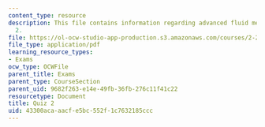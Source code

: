 ```yaml
---
content_type: resource
description: This file contains information regarding advanced fluid mechanics, quiz
  2.
file: https://ol-ocw-studio-app-production.s3.amazonaws.com/courses/2-25-advanced-fluid-mechanics-fall-2013/43300acaaacfe5bc552f1c7632185ccc_MIT2_25F13_Quiz2.pdf
file_type: application/pdf
learning_resource_types:
- Exams
ocw_type: OCWFile
parent_title: Exams
parent_type: CourseSection
parent_uid: 9682f263-e14e-49fb-36fb-276c11f41c22
resourcetype: Document
title: Quiz 2
uid: 43300aca-aacf-e5bc-552f-1c7632185ccc
---
```

